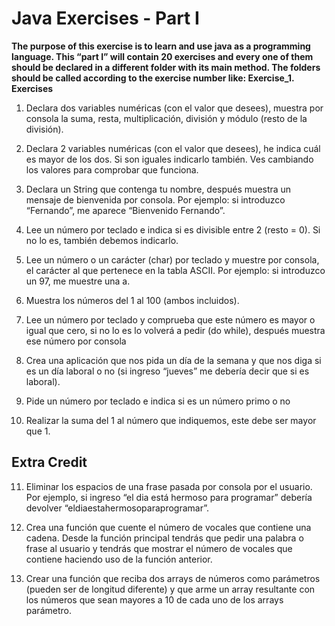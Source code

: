 # Java Exercises - Part I

**The purpose of this exercise is to learn and use java as a programming language. This “part I”
will contain 20 exercises and every one of them should be declared in a different folder with its
main method.
The folders should be called according to the exercise number like: Exercise_1.
Exercises**

1. Declara dos variables numéricas (con el valor que desees), muestra por consola la
suma, resta, multiplicación, división y módulo (resto de la división).

1. Declara 2 variables numéricas (con el valor que desees), he indica cuál es mayor de los
dos. Si son iguales indicarlo también. Ves cambiando los valores para comprobar que
funciona.

1. Declara un String que contenga tu nombre, después muestra un mensaje de bienvenida
por consola. Por ejemplo: si introduzco “Fernando”, me aparece “Bienvenido Fernando”.

1. Lee un número por teclado e indica si es divisible entre 2 (resto = 0). Si no lo es,
también debemos indicarlo.

1. Lee un número o un carácter (char) por teclado y muestre por consola, el carácter al que
pertenece en la tabla ASCII. Por ejemplo: si introduzco un 97, me muestre una a.

1. Muestra los números del 1 al 100 (ambos incluidos).

1. Lee un número por teclado y comprueba que este número es mayor o igual que cero, si
no lo es lo volverá a pedir (do while), después muestra ese número por consola

1. Crea una aplicación que nos pida un día de la semana y que nos diga si es un día
laboral o no (si ingreso “jueves” me debería decir que si es laboral).

1. Pide un número por teclado e indica si es un número primo o no

1. Realizar la suma del 1 al número que indiquemos, este debe ser mayor que 1.

## Extra Credit

11. Eliminar los espacios de una frase pasada por consola por el usuario. Por ejemplo, si
ingreso “el dia está hermoso para programar” debería devolver
“eldiaestahermosoparaprogramar”.

12. Crea una función que cuente el número de vocales que contiene una cadena.
Desde la función principal tendrás que pedir una palabra o frase al usuario y tendrás
que mostrar el número de vocales que contiene haciendo uso de la función anterior.

13. Crear una función que reciba dos arrays de números como parámetros (pueden ser
de longitud diferente) y que arme un array resultante con los números que sean
mayores a 10 de cada uno de los arrays parámetro.
